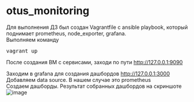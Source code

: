 # otus_monitoring
Для выполнения ДЗ был создан Vagrantfile с ansible playbook, который поднимает prometheus, node_exporter, grafana.<br>
Выполняем команду <br>
<pre>vagrant up</pre>

После создания ВМ с сервисами, заходи по пути http://127.0.0.1:9090 <br>

Заходим в grafana для создания дашбордов http://127.0.0.1:3000 <br>
Добавляем data source. В нашем случае это prometheus<br>
Создаем дашборды. Результат собранных дашбордов на скриншоте  <br>
![image](https://github.com/ViktorKonovalenko/otus_monitoring/assets/32430041/07f7194a-9221-40b3-8d2b-a7b7fef00fab)
